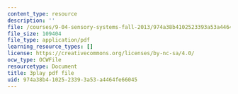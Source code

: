```yaml
---
content_type: resource
description: ''
file: /courses/9-04-sensory-systems-fall-2013/974a38b4102523393a53a4464fe66045_g1ka1MXpo3s.pdf
file_size: 109404
file_type: application/pdf
learning_resource_types: []
license: https://creativecommons.org/licenses/by-nc-sa/4.0/
ocw_type: OCWFile
resourcetype: Document
title: 3play pdf file
uid: 974a38b4-1025-2339-3a53-a4464fe66045
---
```

